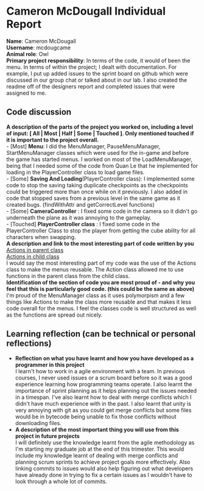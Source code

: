 # Cameron McDougall Individual Report 
**Name**: Cameron McDougall  
**Username**: mcdougcame  
**Animal role**: Owl  
**Primary project responsibility**: In terms of the code, it would of been the menu. In terms of within the project; I dealt with documentation. For example, I put up added issues to the sprint board on github which were discussed in our group chat or talked about in our lab. I also created the readme off of the designers report and completed issues that were assigned to me.  
## Code discussion   
**A description of the parts of the project you worked on, including a level of input: [ All | Most | Half | Some | Touched ]. Only mentioned touched if it is important to the project overall.**  
	- [Most] **Menu**: I did the MenuManager, PauseMenuManager, StartMenuManager classes which were used for the in-game and before the game has started menus. I worked on most of the LoadMenuManager, being that I needed some of the code from Quan Le that he implemented for loading in the PlayerController class to load game files.  
	- [Some] **Saving And Loading**(PlayerController class): I implemented some code to stop the saving taking duplicate checkpoints as the checkpoints could be triggered more than once while on it previously. I also added in code that stopped saves from a previous level in the same game as it created bugs. (findWithAttr and getCorrectLevel functions)  
	- [Some] **CameraController** : I fixed some code in the camera so it didn't go underneath the plane as it was annoying to the gameplay.  
	- [Touched] **PlayerController class** : I fixed some code in the PlayerController Class to stop the player from getting the cube ability for all characters when swapping.  
**A description and link to the most interesting part of code written by you**  
[Actions in parent class](https://github.com/CameronMcDougall/ShapeGameProject/blob/master/Assets/_Scripts/Menu/MenuManager.cs#L25-L42)  
[Actions in child class](https://github.com/CameronMcDougall/ShapeGameProject/blob/master/Assets/_Scripts/Menu/StartMenuManager.cs#L22-L39)  
I would say the most interesting part of my code was the use of the Actions class to make the menus reusable. The Action class allowed me to use functions in the parent class from the child class.  
**Identification of the section of code you are most proud of - and why you feel that this is particularly good code. (this could be the same as above)**  
I'm proud of the MenuManager class as it uses polymorpism and a few things like Actions to make the class more reusable and that makes it less code overall for the menus. I feel the classes code is well structured as well as the functions are spread out nicely.  
## Learning reflection (can be technical or personal reflections)  
- **Reflection on what you have learnt and how you have developed as a programmer in this project**  
I learn't how to work in a agile environment with a team. In previous courses, I never used issues or a scrum board before so it was a good experience learning how programming teams operate.
I also learnt the importance of sprint planning as it helps planning out the issues needed in a timespan. I've also learnt how to deal with merge conflicts which I didn't have much experience with in the past.
I also learnt that unity is very annoying with git as you could get merge conflicts but some files would be in bytecode being unable to fix those conflicts without downloading files.
- **A description of the most important thing you will use from this project in future projects**  
I will definitely use the knowledge learnt from the agile methodology as I'm starting my graduate job at the end of this trimester. This would include my knowledge learnt of dealing with merge conflicts and planning scrum sprints to achieve project goals more effectively. Also linking commits to issues would also help figuring out what developers have already done in trying to fix a certain issues as I wouldn't have to look through a whole lot of commits. 
